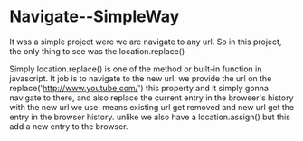 # Navigate--SimpleWay
It was a simple project were we are navigate to any url.
So in this project, the only thing to see was the location.replace()

Simply location.replace() is one of the method or built-in function in javascript.
It job is to navigate to the new url. we provide the url on the replace('http://www.youtube.com/') this property
and it simply gonna navigate to there, and also replace the current entry in the browser's history with the new url we use.
means existing url get removed and new url get the entry in the browser history.
unlike we also have a location.assign() but this add a new entry to the browser.
